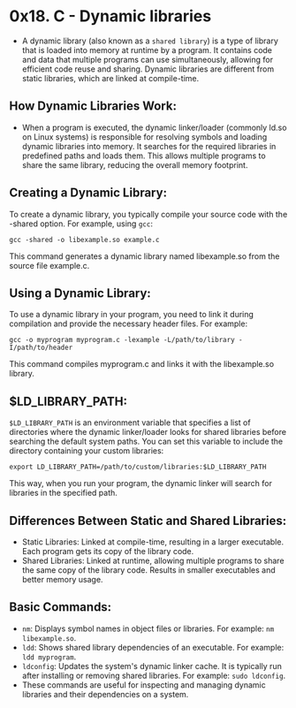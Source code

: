 # 0x18. C - Dynamic libraries

- A dynamic library (also known as a `shared library`) is a type of library that is loaded into memory at runtime by a program. It contains code and data that multiple programs can use simultaneously, allowing for efficient code reuse and sharing. Dynamic libraries are different from static libraries, which are linked at compile-time.

## How Dynamic Libraries Work:
- When a program is executed, the dynamic linker/loader (commonly ld.so on Linux systems) is responsible for resolving symbols and loading dynamic libraries into memory. It searches for the required libraries in predefined paths and loads them. This allows multiple programs to share the same library, reducing the overall memory footprint.

## Creating a Dynamic Library:
To create a dynamic library, you typically compile your source code with the -shared option. For example, using `gcc`:

	gcc -shared -o libexample.so example.c

This command generates a dynamic library named libexample.so from the source file example.c.

## Using a Dynamic Library:
To use a dynamic library in your program, you need to link it during compilation and provide the necessary header files. For example:

	gcc -o myprogram myprogram.c -lexample -L/path/to/library -I/path/to/header

This command compiles myprogram.c and links it with the libexample.so library.

## $LD_LIBRARY_PATH:
`$LD_LIBRARY_PATH` is an environment variable that specifies a list of directories where the dynamic linker/loader looks for shared libraries before searching the default system paths. You can set this variable to include the directory containing your custom libraries:

	export LD_LIBRARY_PATH=/path/to/custom/libraries:$LD_LIBRARY_PATH

This way, when you run your program, the dynamic linker will search for libraries in the specified path.

## Differences Between Static and Shared Libraries:

- Static Libraries: Linked at compile-time, resulting in a larger executable. Each program gets its copy of the library code.
- Shared Libraries: Linked at runtime, allowing multiple programs to share the same copy of the library code. Results in smaller executables and better memory usage.

## Basic Commands:

- `nm`: Displays symbol names in object files or libraries. For example: `nm libexample.so`.
- `ldd`: Shows shared library dependencies of an executable. For example: `ldd myprogram`.
- `ldconfig`: Updates the system's dynamic linker cache. It is typically run after installing or removing shared libraries. For example: `sudo ldconfig`.
- These commands are useful for inspecting and managing dynamic libraries and their dependencies on a system.
